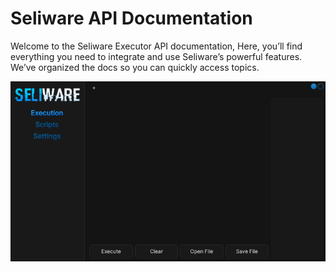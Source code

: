 # Seliware API Documentation

Welcome to the Seliware Executor API documentation, Here, you’ll find everything you need to integrate and use Seliware’s powerful features. We’ve organized the docs so you can quickly access topics.

![Seliware Logo](images/seliware_executor.png)